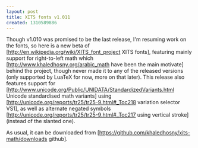 ```yaml
---
layout: post
title: XITS fonts v1.011
created: 1310589886
---
```

Though v1.010 was promised to be the last release, I'm resuming work on the fonts, so here is a new beta of  [http://en.wikipedia.org/wiki/XITS_font_project XITS fonts], featuring mainly support for right-to-left math which [http://www.khaledhosny.org/arabic_math have been the main motivate] behind the project, though never made it to any of the released versions (only supported by LuaTeX for now, more on that later). This release also features support for [http://www.unicode.org/Public/UNIDATA/StandardizedVariants.html Unicode standardised math variants] using [http://unicode.org/reports/tr25/tr25-9.html#_Toc218 variation selector VS1], as well as alternate negated symbols [http://unicode.org/reports/tr25/tr25-9.html#_Toc217 using vertical stroke] (instead of the slanted one).

As usual, it can be downloaded from [https://github.com/khaledhosny/xits-math/downloads github].
